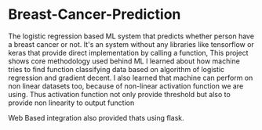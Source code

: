 # Breast-Cancer-Prediction
The logistic regression based ML system that predicts whether person have a breast cancer or not. It's an system without any libraries like tensorflow or keras that provide direct implementation by calling a function, This project shows core methodology used behind ML
I learned about how machine tries to find function classifying data based on algorithm of logistic regression and gradient decent. I also learned that machine can perform on non linear datasets too, because of non-linear activation function we are using. Thus activation function not only provide threshold but also to provide non linearity to output function

Web Based integration also provided thats using flask.
